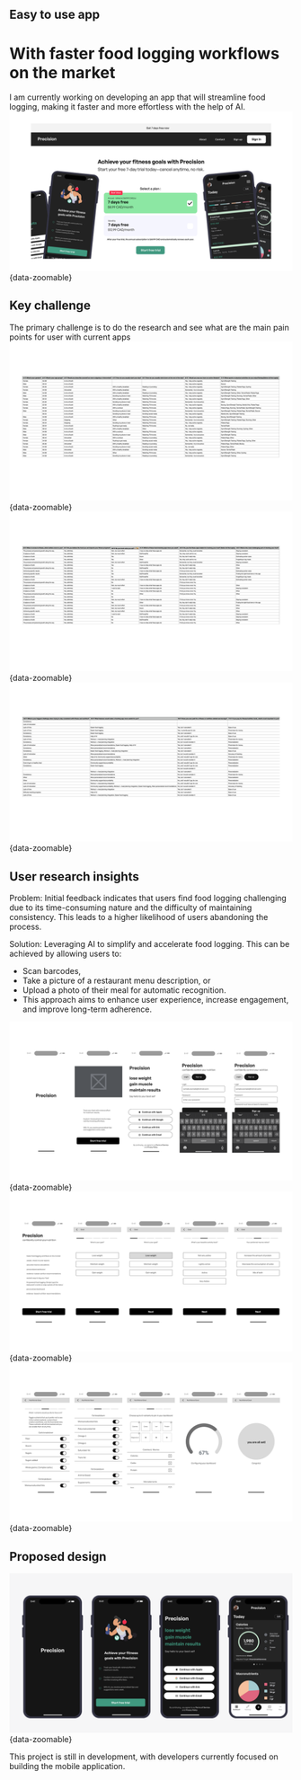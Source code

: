 ## Easy to use app
# With faster food logging workflows on the market
I am currently working on developing an app that will streamline food logging, making it faster and more effortless with the help of AI.
![Alt text](../images/project5_desctop_subscription.png){data-zoomable}

## Key challenge
The primary challenge is to do the research and see what are the main pain points for user with current apps
![Alt text](../images/project5-survey1.png){data-zoomable}
![Alt text](../images/project5-survey2.png){data-zoomable}
![Alt text](../images/project5-survey3.png){data-zoomable}

## User research insights
Problem: Initial feedback indicates that users find food logging challenging due to its time-consuming nature and the difficulty of maintaining consistency. This leads to a higher likelihood of users abandoning the process.

Solution:
Leveraging AI to simplify and accelerate food logging. This can be achieved by allowing users to:

- Scan barcodes,
- Take a picture of a restaurant menu description, or
- Upload a photo of their meal for automatic recognition.
- This approach aims to enhance user experience, increase engagement, and improve long-term adherence.



![Alt text](../images/project5-wireframes1.png){data-zoomable}
![Alt text](../images/project5-wireframes2.png){data-zoomable}
![Alt text](../images/project5-wireframes3.png){data-zoomable}

## Proposed design

![Alt text](../images/project5-mobApp-intro.png){data-zoomable}


This project is still in development, with developers currently focused on building the mobile application.

